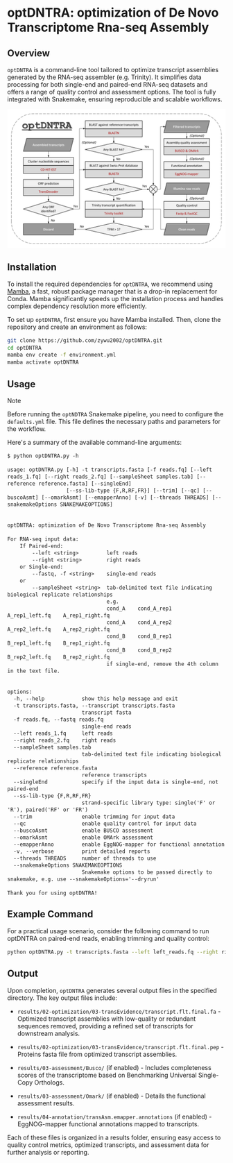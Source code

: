 # optDNTRA: optimization of De Novo Transcriptome Rna-seq Assembly

## Overview

`optDNTRA` is a command-line tool tailored to optimize transcript assemblies generated by the RNA-seq assembler (e.g. Trinity). It simplifies data processing for both single-end and paired-end RNA-seq datasets and offers a range of quality control and assessment options. The tool is fully integrated with Snakemake, ensuring reproducible and scalable workflows.

![Workflow Diagram](optDNTRA_pipeline.png)

## Installation

To install the required dependencies for `optDNTRA`, we recommend using [Mamba](https://github.com/mamba-org/mamba), a fast, robust package manager that is a drop-in replacement for Conda. Mamba significantly speeds up the installation process and handles complex dependency resolution more efficiently.

To set up `optDNTRA`, first ensure you have Mamba installed. Then, clone the repository and create an environment as follows:

```bash
git clone https://github.com/zywu2002/optDNTRA.git
cd optDNTRA
mamba env create -f environment.yml
mamba activate optDNTRA
```

## Usage

> [!NOTE]
> Before running the `optNDTRA` Snakemake pipeline, you need to configure the `defaults.yml` file. This file defines the necessary paths and parameters for the workflow.

Here's a summary of the available command-line arguments:

```
$ python optDNTRA.py -h

usage: optDNTRA.py [-h] -t transcripts.fasta [-f reads.fq] [--left reads_1.fq] [--right reads_2.fq] [--sampleSheet samples.tab] [--reference reference.fasta] [--singleEnd]
                   [--ss-lib-type {F,R,RF,FR}] [--trim] [--qc] [--buscoAsmt] [--omarkAsmt] [--emapperAnno] [-v] [--threads THREADS] [--snakemakeOptions SNAKEMAKEOPTIONS]


optDNTRA: optimization of De Novo Transcriptome Rna-seq Assembly

For RNA-seq input data:
    If Paired-end:
        --left <string>         left reads
        --right <string>        right reads
    or Single-end:
        --fastq, -f <string>    single-end reads
    or
        --sampleSheet <string>  tab-delimited text file indicating biological replicate relationships
                                e.g.
                                cond_A    cond_A_rep1    A_rep1_left.fq    A_rep1_right.fq
                                cond_A    cond_A_rep2    A_rep2_left.fq    A_rep2_right.fq
                                cond_B    cond_B_rep1    B_rep1_left.fq    B_rep1_right.fq
                                cond_B    cond_B_rep2    B_rep2_left.fq    B_rep2_right.fq
                                if single-end, remove the 4th column in the text file.
        

options:
  -h, --help            show this help message and exit
  -t transcripts.fasta, --transcript transcripts.fasta
                        transcript fasta
  -f reads.fq, --fastq reads.fq
                        single-end reads
  --left reads_1.fq     left reads
  --right reads_2.fq    right reads
  --sampleSheet samples.tab
                        tab-delimited text file indicating biological replicate relationships
  --reference reference.fasta
                        reference transcripts
  --singleEnd           specify if the input data is single-end, not paired-end
  --ss-lib-type {F,R,RF,FR}
                        strand-specific library type: single('F' or 'R'), paired('RF' or 'FR')
  --trim                enable trimming for input data
  --qc                  enable quality control for input data
  --buscoAsmt           enable BUSCO assessment
  --omarkAsmt           enable OMArk assessment
  --emapperAnno         enable EggNOG-mapper for functional annotation
  -v, --verbose         print detailed reports
  --threads THREADS     number of threads to use
  --snakemakeOptions SNAKEMAKEOPTIONS
                        Snakemake options to be passed directly to snakemake, e.g. use --snakemakeOptions='--dryrun'

Thank you for using optDNTRA!
```

## Example Command

For a practical usage scenario, consider the following command to run optDNTRA on paired-end reads, enabling trimming and quality control:

```bash
python optDNTRA.py -t transcripts.fasta --left left_reads.fq --right right_reads.fq --threads 8 --trim --qc
```

## Output

Upon completion, `optDNTRA` generates several output files in the specified directory. The key output files include:

- `results/02-optimization/03-transEvidence/transcript.flt.final.fa` - Optimized transcript assemblies with low-quality or redundant sequences removed, providing a refined set of transcripts for downstream analysis.

- `results/02-optimization/03-transEvidence/transcript.flt.final.pep` - Proteins fasta file from optimized transcript assemblies.

- `results/03-assessment/Busco/` (if enabled) - Includes completeness scores of the transcriptome based on Benchmarking Universal Single-Copy Orthologs.

- `results/03-assessment/Omark/` (if enabled) - Details the functional assessment results.

- `results/04-annotation/transAsm.emapper.annotations` (if enabled) - EggNOG-mapper functional annotations mapped to transcripts.

Each of these files is organized in a results folder, ensuring easy access to quality control metrics, optimized transcripts, and assessment data for further analysis or reporting.
